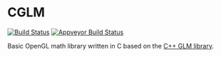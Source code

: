 CGLM
====

[![Build Status](https://travis-ci.org/ssbx/cglm.svg?branch=master)](https://travis-ci.org/ssbx/cglm)
[![Appveyor Build Status](https://ci.appveyor.com/api/projects/status/github/ssbx/cglm?branch=master&svg=true)](https://ci.appveyor.com/project/ssbx/cglm)

Basic OpenGL math library written in C based on the [C++ GLM library](http://glm.g-truc.net/0.9.7/index.html).
